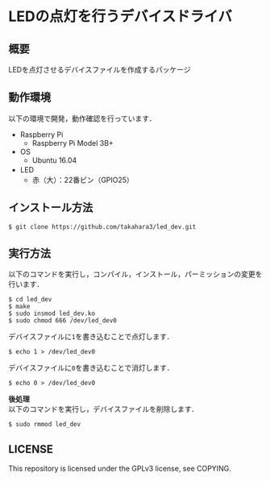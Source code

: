 # LEDの点灯を行うデバイスドライバ
## 概要  
LEDを点灯させるデバイスファイルを作成するパッケージ 

## 動作環境  
以下の環境で開発，動作確認を行っています．  
* Raspberry Pi  
  - Raspberry Pi Model 3B+  
* OS  
  - Ubuntu 16.04
* LED 　　
  - 赤（大）：22番ピン（GPIO25） 
## インストール方法  
```
$ git clone https://github.com/takahara3/led_dev.git
```
## 実行方法  
以下のコマンドを実行し，コンパイル，インストール，パーミッションの変更を行います．
```
$ cd led_dev
$ make  
$ sudo insmod led_dev.ko
$ sudo chmod 666 /dev/led_dev0  
```  
デバイスファイルに`1`を書き込むことで点灯します．  
```
$ echo 1 > /dev/led_dev0
```  
デバイスファイルに`0`を書き込むことで消灯します．  
```
$ echo 0 > /dev/led_dev0
```  
**後処理**  
以下のコマンドを実行し，デバイスファイルを削除します．
```
$ sudo rmmod led_dev
```  
## LICENSE  
This repository is licensed under the GPLv3 license, see COPYING.

